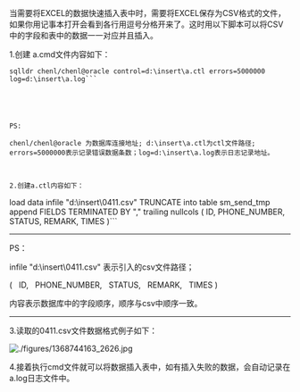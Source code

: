 

当需要将EXCEL的数据快速插入表中时，需要将EXCEL保存为CSV格式的文件，如果你用记事本打开会看到各行用逗号分格开来了。这时用以下脚本可以将CSV中的字段和表中的数据一一对应并且插入。

 

1.创建 a.cmd文件内容如下： 

```
sqlldr chenl/chenl@oracle control=d:\insert\a.ctl errors=5000000 log=d:\insert\a.log```





PS: 

chenl/chenl@oracle 为数据库连接地址; d:\insert\a.ctl为ctl文件路径; errors=5000000表示记录错误数据条数；log=d:\insert\a.log表示日志记录地址。

 

2.创建a.ctl内容如下： 

```
load data
infile "d:\insert\0411.csv"
TRUNCATE
into table sm_send_tmp append
FIELDS TERMINATED BY ","
trailing nullcols
(
  ID,
  PHONE_NUMBER,
  STATUS,
  REMARK,
  TIMES
)```


****



PS：

infile "d:\insert\0411.csv" 表示引入的csv文件路径；

(    ID,   PHONE_NUMBER,   STATUS,   REMARK,   TIMES )

内容表示数据库中的字段顺序，顺序与csv中顺序一致。

****** **

3.读取的0411.csv文件数据格式例子如下：


![./figures/1368744163_2626.jpg](./figures/1368744163_2626.jpg)


 

4.接着执行cmd文件就可以将数据插入表中，如有插入失败的数据，会自动记录在a.log日志文件中。

 

